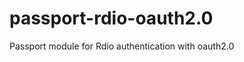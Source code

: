 passport-rdio-oauth2.0
======================

Passport module for Rdio authentication with oauth2.0
